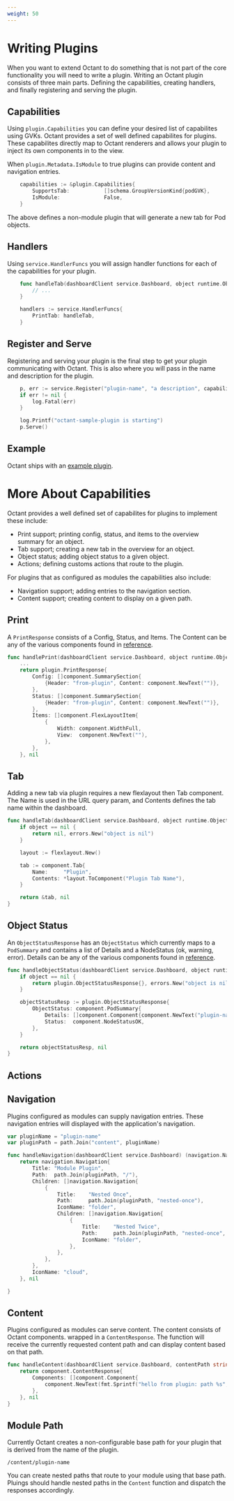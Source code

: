 ```yaml
---
weight: 50
---
```


# Writing Plugins

When you want to extend Octant to do something that is not part of the core functionality you will need to write a plugin. Writing an Octant plugin consists of three main parts. Defining the capabilities, creating handlers, and finally registering and serving the plugin.

## Capabilities

Using `plugin.Capabilities` you can define your desired list of capabilites using GVKs. Octant provides a set of well defined capabilites for plugins. These capabilites directly map to Octant renderers and allows your plugin to inject its own components in to the view.

When `plugin.Metadata.IsModule` to true plugins can provide content and navigation entries.

```go
	capabilities := &plugin.Capabilities{
		SupportsTab:           []schema.GroupVersionKind{podGVK},
		IsModule:              False,
	}
```

The above defines a non-module plugin that will generate a new tab for Pod objects.

## Handlers

Using `service.HandlerFuncs` you will assign handler functions for each of the capabilities for your plugin.

```go
	func handleTab(dashboardClient service.Dashboard, object runtime.Object) (*component.Tab, error) {
		// ...
	}

	handlers := service.HandlerFuncs{
		PrintTab: handleTab,
	}
```

## Register and Serve

Registering and serving your plugin is the final step to get your plugin communicating with Octant. This is also where you
will pass in the name and description for the plugin.

```go
	p, err := service.Register("plugin-name", "a description", capabilities, handlers)
	if err != nil {
		log.Fatal(err)
	}

	log.Printf("octant-sample-plugin is starting")
	p.Serve()
```


## Example

Octant ships with an [example plugin](https://github.com/vmware-tanzu/octant/blob/master/cmd/octant-sample-plugin/main.go).

# More About Capabilities

Octant provides a well defined set of capabilites for plugins to implement these include:

 * Print support; printing config, status, and items to the overview summary for an object.
 * Tab support; creating a new tab in the overview for an object.
 * Object status; adding object status to a given object.
 * Actions; defining customs actions that route to the plugin.

For plugins that as configured as modules the capabilities also include:

 * Navigation support; adding entries to the navigation section.
 * Content support; creating content to display on a given path.

## Print

A `PrintResponse` consists of a Config, Status, and Items. The Content can be any of the various components found in [reference](/docs/reference).

```go
func handlePrint(dashboardClient service.Dashboard, object runtime.Object) (*plugin.PrintResponse, error) {
	...
	return plugin.PrintResponse{
		Config: []component.SummarySection{
			{Header: "from-plugin", Content: component.NewText("")},
		},
		Status: []component.SummarySection{
			{Header: "from-plugin", Content: component.NewText("")},
		},
		Items: []component.FlexLayoutItem{
			{
				Width: component.WidthFull,
				View:  component.NewText(""),
			},
		},
	}, nil
```

## Tab

Adding a new tab via plugin requires a new flexlayout then Tab component. The Name is used in the URL query param, and Contents defines the tab name within the dashboard.

```go
func handleTab(dashboardClient service.Dashboard, object runtime.Object) (*component.Tab, error) {
	if object == nil {
		return nil, errors.New("object is nil")
	}

	layout := flexlayout.New()

	tab := component.Tab{
		Name:     "Plugin",
		Contents: *layout.ToComponent("Plugin Tab Name"),
	}

	return &tab, nil
}
```

## Object Status

An `ObjectStatusResponse` has an `ObjectStatus` which currently maps to a `PodSummary` and contains a list of Details and a NodeStatus (ok, warning, error). Details can be any of the various components found in [reference](/docs/reference).

```go
func handleObjectStatus(dashboardClient service.Dashboard, object runtime.Object) (plugin.ObjectStatusResponse, error) {
	if object == nil {
		return plugin.ObjectStatusResponse{}, errors.New("object is nil")
	}

	objectStatusResp := plugin.ObjectStatusResponse{
		ObjectStatus: component.PodSummary{
			Details: []component.Component{component.NewText("plugin-name: added status")},
			Status:  component.NodeStatusOK,
		},
	}

	return objectStatusResp, nil
}
```

## Actions

## Navigation

Plugins configured as modules can supply navigation entries. These navigation entries will displayed with the application's
navigation.

```go
var pluginName = "plugin-name"
var pluginPath = path.Join("content", pluginName)

func handleNavigation(dashboardClient service.Dashboard) (navigation.Navigation, error) {
	return navigation.Navigation{
		Title: "Module Plugin",
		Path:  path.Join(pluginPath, "/"),
		Children: []navigation.Navigation{
			{
				Title:    "Nested Once",
				Path:     path.Join(pluginPath, "nested-once"),
				IconName: "folder",
				Children: []navigation.Navigation{
					{
						Title:    "Nested Twice",
						Path:     path.Join(pluginPath, "nested-once", "nested-twice"),
						IconName: "folder",
					},
				},
			},
		},
		IconName: "cloud",
	}, nil

}
```

## Content

Plugins configured as modules can serve content. The content consists of Octant components. wrapped in a `ContentResponse`.
The function will receive the currently requested content path and can display content based on that path. 

```go
func handleContent(dashboardClient service.Dashboard, contentPath string) (component.ContentResponse, error) {
	return component.ContentResponse{
		Components: []component.Component{
			component.NewText(fmt.Sprintf("hello from plugin: path %s", contentPath)),
		},
	}, nil
}
```

## Module Path

Currently Octant creates a non-configurable base path for your plugin that is derived from the name of the plugin.

    /content/plugin-name

You can create nested paths that route to your module using that base path. Pluings should handle nested paths in the `Content` function and dispatch the responses accordingly.